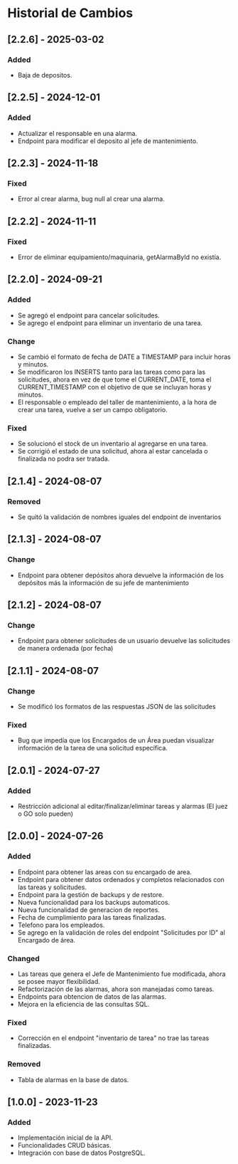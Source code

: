 # Historial de Cambios

## [2.2.6] - 2025-03-02

### Added

- Baja de depositos.

## [2.2.5] - 2024-12-01

### Added

- Actualizar el responsable en una alarma.
- Endpoint para modificar el deposito al jefe de mantenimiento.

## [2.2.3] - 2024-11-18

### Fixed

- Error al crear alarma, bug null al crear una alarma.

## [2.2.2] - 2024-11-11

### Fixed

- Error de eliminar equipamiento/maquinaria, getAlarmaById no existía.

## [2.2.0] - 2024-09-21

### Added

- Se agregó el endpoint para cancelar solicitudes.
- Se agrego el endpoint para eliminar un inventario de una tarea.

### Change

- Se cambió el formato de fecha de DATE a TIMESTAMP para incluir horas y minutos.
- Se modificaron los INSERTS tanto para las tareas como para las solicitudes, ahora en vez de que tome el CURRENT_DATE, toma el CURRENT_TIMESTAMP con el objetivo de que se incluyan horas y minutos.
- El responsable o empleado del taller de mantenimiento, a la hora de crear una tarea, vuelve a ser un campo obligatorio.

### Fixed

- Se solucionó el stock de un inventario al agregarse en una tarea.
- Se corrigió el estado de una solicitud, ahora al estar cancelada o finalizada no podra ser tratada.

## [2.1.4] - 2024-08-07

### Removed

- Se quitó la validación de nombres iguales del endpoint de inventarios

## [2.1.3] - 2024-08-07

### Change

- Endpoint para obtener depósitos ahora devuelve la información de los depósitos más la información de su jefe de mantenimiento

## [2.1.2] - 2024-08-07

### Change

- Endpoint para obtener solicitudes de un usuario devuelve las solicitudes de manera ordenada (por fecha)

## [2.1.1] - 2024-08-07

### Change

- Se modificó los formatos de las respuestas JSON de las solicitudes

### Fixed

- Bug que impedía que los Encargados de un Área puedan visualizar información de la tarea de una solicitud específica.

## [2.0.1] - 2024-07-27

### Added

- Restricción adicional al editar/finalizar/eliminar tareas y alarmas (El juez o GO solo pueden)

## [2.0.0] - 2024-07-26

### Added

- Endpoint para obtener las areas con su encargado de area.
- Endpoint para obtener datos ordenados y completos relacionados con las tareas y solicitudes.
- Endpoint para la gestión de backups y de restore.
- Nueva funcionalidad para los backups automaticos.
- Nueva funcionalidad de generacion de reportes.
- Fecha de cumplimiento para las tareas finalizadas.
- Telefono para los empleados.
- Se agrego en la validación de roles del endpoint "Solicitudes por ID" al Encargado de área.

### Changed

- Las tareas que genera el Jefe de Mantenimiento fue modificada, ahora se posee mayor flexibilidad.
- Refactorización de las alarmas, ahora son manejadas como tareas.
- Endpoints para obtencion de datos de las alarmas.
- Mejora en la eficiencia de las consultas SQL.

### Fixed

- Corrección en el endpoint "inventario de tarea" no trae las tareas finalizadas.

### Removed

- Tabla de alarmas en la base de datos.

## [1.0.0] - 2023-11-23

### Added

- Implementación inicial de la API.
- Funcionalidades CRUD básicas.
- Integración con base de datos PostgreSQL.
